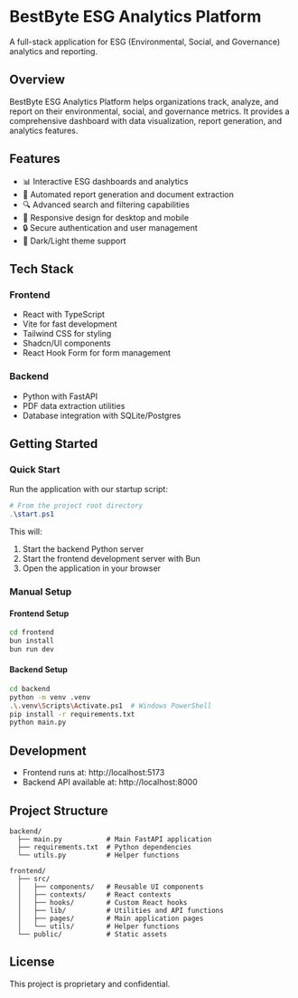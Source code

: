 # BestByte ESG Analytics Platform

A full-stack application for ESG (Environmental, Social, and Governance) analytics and reporting.

## Overview

BestByte ESG Analytics Platform helps organizations track, analyze, and report on their environmental, social, and governance metrics. It provides a comprehensive dashboard with data visualization, report generation, and analytics features.

## Features

- 📊 Interactive ESG dashboards and analytics
- 📄 Automated report generation and document extraction
- 🔍 Advanced search and filtering capabilities
- 📱 Responsive design for desktop and mobile
- 🔒 Secure authentication and user management
- 🌙 Dark/Light theme support

## Tech Stack

### Frontend
- React with TypeScript
- Vite for fast development
- Tailwind CSS for styling
- Shadcn/UI components
- React Hook Form for form management

### Backend
- Python with FastAPI
- PDF data extraction utilities
- Database integration with SQLite/Postgres

## Getting Started

### Quick Start

Run the application with our startup script:

```powershell
# From the project root directory
.\start.ps1
```

This will:
1. Start the backend Python server
2. Start the frontend development server with Bun
3. Open the application in your browser

### Manual Setup

#### Frontend Setup

```bash
cd frontend
bun install
bun run dev
```

#### Backend Setup

```bash
cd backend
python -m venv .venv
.\.venv\Scripts\Activate.ps1  # Windows PowerShell
pip install -r requirements.txt
python main.py
```

## Development

- Frontend runs at: http://localhost:5173
- Backend API available at: http://localhost:8000

## Project Structure

```
backend/
  ├── main.py           # Main FastAPI application
  ├── requirements.txt  # Python dependencies
  └── utils.py          # Helper functions

frontend/
  ├── src/
  │   ├── components/   # Reusable UI components
  │   ├── contexts/     # React contexts
  │   ├── hooks/        # Custom React hooks
  │   ├── lib/          # Utilities and API functions
  │   ├── pages/        # Main application pages
  │   └── utils/        # Helper functions
  └── public/           # Static assets
```

## License

This project is proprietary and confidential.
